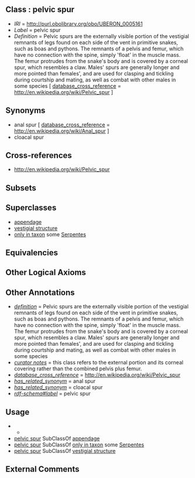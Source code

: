 
## Class : pelvic spur

 * *IRI* = http://purl.obolibrary.org/obo/UBERON_0005161
 * *Label* = pelvic spur
 * *Definition* = Pelvic spurs are the externally visible portion of the vestigial remnants of legs found on each side of the vent in primitive snakes, such as boas and pythons. The remnants of a pelvis and femur, which have no connection with the spine, simply 'float' in the muscle mass. The femur protrudes from the snake's body and is covered by a corneal spur, which resembles a claw. Males' spurs are generally longer and more pointed than females', and are used for clasping and tickling during courtship and mating, as well as combat with other males in some species [ [database_cross_reference](../../ef/oboInOwl#hasDbXref.md) = http://en.wikipedia.org/wiki/Pelvic_spur ]

## Synonyms

 * anal spur [ [database_cross_reference](../../ef/oboInOwl#hasDbXref.md) = http://en.wikipedia.org/wiki/Anal_spur ]
 * cloacal spur

## Cross-references

 * http://en.wikipedia.org/wiki/Pelvic_spur

## Subsets


## Superclasses

 * [appendage](../../UBERON/26/UBERON_0000026.md)
 * [vestigial structure](../../UBERON/60/UBERON_0005160.md)
 * [only in taxon](../../RO/60/RO_0002160.md) some [Serpentes](../../NCBITaxon/70/NCBITaxon_8570.md)

## Equivalencies


## Other Logical Axioms


## Other Annotations

 * *[definition](../../IAO/15/IAO_0000115.md)* = Pelvic spurs are the externally visible portion of the vestigial remnants of legs found on each side of the vent in primitive snakes, such as boas and pythons. The remnants of a pelvis and femur, which have no connection with the spine, simply 'float' in the muscle mass. The femur protrudes from the snake's body and is covered by a corneal spur, which resembles a claw. Males' spurs are generally longer and more pointed than females', and are used for clasping and tickling during courtship and mating, as well as combat with other males in some species
 * *[curator notes](../../IAO/32/IAO_0000232.md)* = this class refers to the external portion and its corneal covering rather than the combined pelvis plus femur.
 * *[database_cross_reference](../../ef/oboInOwl#hasDbXref.md)* = http://en.wikipedia.org/wiki/Pelvic_spur
 * *[has_related_synonym](../../ym/oboInOwl#hasRelatedSynonym.md)* = anal spur
 * *[has_related_synonym](../../ym/oboInOwl#hasRelatedSynonym.md)* = cloacal spur
 * *[rdf-schema#label](../../el/rdf-schema#label.md)* = pelvic spur

## Usage

 * -
 * [pelvic spur](../../UBERON/61/UBERON_0005161.md) SubClassOf [appendage](../../UBERON/26/UBERON_0000026.md)
 * [pelvic spur](../../UBERON/61/UBERON_0005161.md) SubClassOf [only in taxon](../../RO/60/RO_0002160.md) some [Serpentes](../../NCBITaxon/70/NCBITaxon_8570.md)
 * [pelvic spur](../../UBERON/61/UBERON_0005161.md) SubClassOf [vestigial structure](../../UBERON/60/UBERON_0005160.md)

## External Comments

